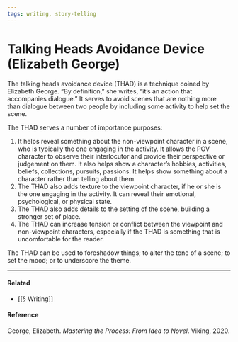 ```yaml
---
tags: writing, story-telling
---
```


# Talking Heads Avoidance Device (Elizabeth George)

The talking heads avoidance device (THAD) is a technique coined by Elizabeth George. “By definition,” she writes, “it’s an action that accompanies dialogue.” It serves to avoid scenes that are nothing more than dialogue between two people by including some activity to help set the scene.

The THAD serves a number of importance purposes:

1. It helps reveal something about the non-viewpoint character in a scene, who is typically the one engaging in the activity. It allows the POV character to observe their interlocutor and provide their perspective or judgement on them. It also helps show a character’s hobbies, activities, beliefs, collections, pursuits, passions. It helps show something about a character rather than telling about them.
2. The THAD also adds texture to the viewpoint character, if he or she is the one engaging in the activity. It can reveal their emotional, psychological, or physical state.
3. The THAD also adds details to the setting of the scene, building a stronger set of place.
4. The THAD can increase tension or conflict between the viewpoint and non-viewpoint characters, especially if the THAD is something that is uncomfortable for the reader.

The THAD can be used to foreshadow things; to alter the tone of a scene; to set the mood; or to underscore the theme.

---

#### Related

- [[§ Writing]]

#### Reference

George, Elizabeth. _Mastering the Process: From Idea to Novel_. Viking, 2020.